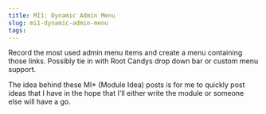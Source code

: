 ```yaml
---
title: MI1: Dynamic Admin Menu
slug: mi1-dynamic-admin-menu
tags:
---
```

<p>Record the most used admin menu items and create a menu containing those links. Possibly tie in with Root Candys drop down bar or custom menu support.</p><p>The idea behind these MI* (Module Idea)&nbsp;posts is for me to quickly post ideas that I have in the hope that I'll either write the module or someone else will have a go.</p>
